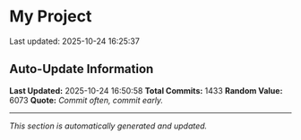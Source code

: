 # My Project


Last updated: 2025-10-24 16:25:37
































































































































































































































































































































































































































































































































































































































































































































































































































































































































































































































































































































































































































































































































































































































































































































































































































































































































































































































































































## Auto-Update Information

**Last Updated:** 2025-10-24 16:50:58
**Total Commits:** 1433
**Random Value:** 6073
**Quote:** _Commit often, commit early._

---
_This section is automatically generated and updated._